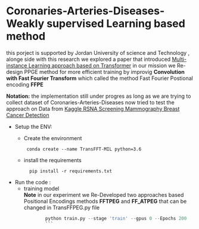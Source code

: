 # Coronaries-Arteries-Diseases-Weakly supervised Learning based method 
this porject is supported by Jordan University of science and Technology , alonge side with this research we explored a paper that introduced [Multi-instance Learning approach based on Transformer](https://arxiv.org/abs/2106.00908) in our mission we Re-design PPGE method for more efficient training by improvig **Convolution with Fast Fourier Transform** which called the method Fast Fourier Postional encoding **FFPE**

**Notation:** the implementation still under progres as long as we are trying to collect dataset of Coronaries-Arteries-Diseases
now tried to test the approach on Data from [Kaggle RSNA Screening Mammography Breast Cancer Detection](https://www.rsna.org/education/ai-resources-and-training/ai-image-challenge/screening-mammography-breast-cancer-detection-ai-challenge)

* Setup the ENV:
     - Create the environment 

            conda create --name TransFFT-MIL python=3.6
    - install the requirements
    
            pip install -r requirements.txt  

* Run the code :
    -  training model </br>
        **Note** in our experiment we Re-Developed two approaches based Positional Encodings methods **FFTPEG** and **FF_ATPEG**
        that can be changed in TransFFPEG.py file 
        ```python
                python train.py --stage 'train' --gpus 0 --Epochs 200
                ```       
